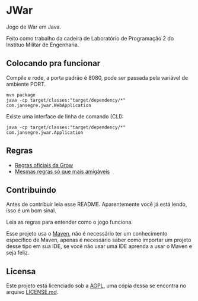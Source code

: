 # JWar

Jogo de War em Java.

Feito como trabalho da cadeira de Laboratório de Programação 2 do Instituo Militar de Engenharia.

## Colocando pra funcionar

Compile e rode, a porta padrão é 8080, pode ser passada pela variável de ambiente PORT.

    mvn package
    java -cp target/classes:"target/dependency/*" com.jansegre.jwar.WebApplication

Existe uma interface de linha de comando (CLI):

    java -cp target/classes:"target/dependency/*" com.jansegre.jwar.Application

## Regras

- [Regras oficiais da Grow](http://www.grow.com.br/uploads/p185601alh15441mm1q3q1mjn1j011.pdf)
- [Mesmas regras só que mais amigáveis](http://regras.net/jogo-war/)

## Contribuindo

Antes de contribuir leia esse README. Aparentemente você já está lendo, isso é um bom sinal.

Leia as regras para entender como o jogo funciona.

Esse projeto usa o [Maven](http://maven.apache.org/), não é necessário ter um conhecimento específico
de Maven, apenas é necessário saber como importar um projeto desse tipo em sua IDE, se você não usar
uma IDE aprenda a usar o Maven e seja feliz.

## Licensa

Este projeto está licenciado sob a [AGPL](http://www.gnu.org/licenses/agpl-3.0.html), uma cópia dessa
se encontra no arquivo [LICENSE.md](LICENSE.md).
